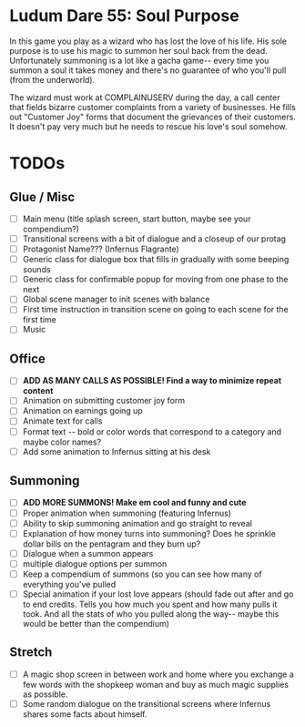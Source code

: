 # Ludum Dare 55: Soul Purpose

In this game you play as a wizard who has lost the love of his life. His sole
purpose is to use his magic to summon her soul back from the dead.
Unfortunately summoning is a lot like a gacha game-- every time you summon a
soul it takes money and there's no guarantee of who you'll pull (from the
underworld).

The wizard must work at COMPLAINUSERV during the day, a call center that fields
bizarre customer complaints from a variety of businesses. He fills out
"Customer Joy" forms that document the grievances of their customers. It
doesn't pay very much but he needs to rescue his love's soul somehow.

# TODOs

## Glue / Misc

- [ ] Main menu (title splash screen, start button, maybe see your compendium?)
- [ ] Transitional screens with a bit of dialogue and a closeup of our protag
- [ ] Protagonist Name??? (Infernus Flagrante)
- [ ] Generic class for dialogue box that fills in gradually with some beeping sounds
- [ ] Generic class for confirmable popup for moving from one phase to the next
- [ ] Global scene manager to init scenes with balance
- [ ] First time instruction in transition scene on going to each scene for the first time
- [ ] Music

## Office

- [ ] **ADD AS MANY CALLS AS POSSIBLE! Find a way to minimize repeat content**
- [ ] Animation on submitting customer joy form
- [ ] Animation on earnings going up
- [ ] Animate text for calls
- [ ] Format text -- bold or color words that correspond to a category and maybe color names?
- [ ] Add some animation to Infernus sitting at his desk

## Summoning

- [ ] **ADD MORE SUMMONS! Make em cool and funny and cute**
- [ ] Proper animation when summoning (featuring Infernus)
- [ ] Ability to skip summoning animation and go straight to reveal
- [ ] Explanation of how money turns into summoning? Does he sprinkle dollar bills on the pentagram and they burn up?
- [ ] Dialogue when a summon appears
- [ ] multiple dialogue options per summon
- [ ] Keep a compendium of summons (so you can see how many of everything you've pulled
- [ ] Special animation if your lost love appears (should fade out after and go to end credits. Tells you how much you spent and how many pulls it took. And all the stats of who you pulled along the way-- maybe this would be better than the compendium)

## Stretch

- [ ] A magic shop screen in between work and home where you exchange a few words with the shopkeep woman and buy as much magic supplies as possible.
- [ ] Some random dialogue on the transitional screens where Infernus shares some facts about himself.
